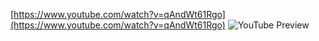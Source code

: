<!--
date: 2024-03-01T21:12:49
-->

[https://www.youtube.com/watch?v=qAndWt61Rgo](https://www.youtube.com/watch?v=qAndWt61Rgo)
![YouTube Preview](https://img.youtube.com/vi/qAndWt61Rgo/maxresdefault.jpg)

